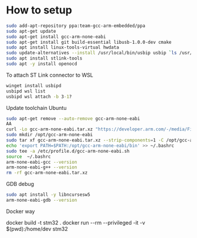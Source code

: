 # How to setup

```bash
sudo add-apt-repository ppa:team-gcc-arm-embedded/ppa
sudo apt-get update
sudo apt-get install gcc-arm-none-eabi
sudo apt-get install git build-essential libusb-1.0.0-dev cmake
sudo apt install linux-tools-virtual hwdata
sudo update-alternatives --install /usr/local/bin/usbip usbip `ls /usr/lib/linux-tools/*/usbip | tail -n1` 20
sudo apt install stlink-tools
sudo apt -y install openocd
```

To attach ST Link connector to WSL

```cmd
winget install usbipd
usbipd wsl list
usbipd wsl attach -b 3-1?
```

Update toolchain Ubuntu

```bash
sudo apt-get remove --auto-remove gcc-arm-none-eabi
AA
curl -Lo gcc-arm-none-eabi.tar.xz "https://developer.arm.com/-/media/Files/downloads/gnu/${ARM_TOOLCHAIN_VERSION}/binrel/arm-gnu-toolchain-${ARM_TOOLCHAIN_VERSION}-x86_64-arm-none-eabi.tar.xz"
sudo mkdir /opt/gcc-arm-none-eabi
sudo tar xf gcc-arm-none-eabi.tar.xz --strip-components=1 -C /opt/gcc-arm-none-eabi
echo 'export PATH=$PATH:/opt/gcc-arm-none-eabi/bin' >> ~/.bashrc
sudo tee -a /etc/profile.d/gcc-arm-none-eabi.sh
source  ~/.bashrc
arm-none-eabi-gcc --version
arm-none-eabi-g++ --version
rm -rf gcc-arm-none-eabi.tar.xz
```

GDB debug

```bash
sudo apt install -y libncursesw5
arm-none-eabi-gdb --version
```


Docker way

docker build -t stm32 .
docker run --rm  --privileged -it -v $(pwd):/home/dev stm32